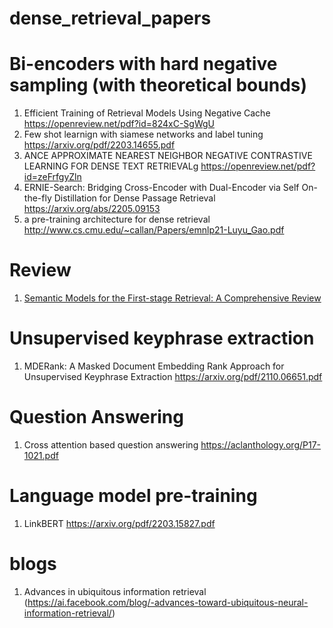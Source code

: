 # dense_retrieval_papers


# Bi-encoders with hard negative sampling (with theoretical bounds)
1.  Efficient Training of Retrieval Models Using Negative Cache <a>https://openreview.net/pdf?id=824xC-SgWgU</a>
2.  Few shot learnign with siamese networks and label tuning <a> https://arxiv.org/pdf/2203.14655.pdf </a>
3.  ANCE APPROXIMATE NEAREST NEIGHBOR NEGATIVE CONTRASTIVE LEARNING FOR DENSE TEXT RETRIEVALg  <a> https://openreview.net/pdf?id=zeFrfgyZln </a> 
4.  ERNIE-Search: Bridging Cross-Encoder with Dual-Encoder via Self On-the-fly Distillation for Dense Passage Retrieval <a> https://arxiv.org/abs/2205.09153 </a>
5.  a pre-training architecture for dense retrieval http://www.cs.cmu.edu/~callan/Papers/emnlp21-Luyu_Gao.pdf
# Review
1. [Semantic Models for the First-stage Retrieval: A Comprehensive Review](https://arxiv.org/abs/2103.04831)
# Unsupervised keyphrase extraction
1.  MDERank: A Masked Document Embedding Rank Approach for Unsupervised Keyphrase Extraction <a>https://arxiv.org/pdf/2110.06651.pdf</a>


#  Question Answering
1.  Cross attention based question answering <a> https://aclanthology.org/P17-1021.pdf </a>
# Language model pre-training
1. LinkBERT <a> https://arxiv.org/pdf/2203.15827.pdf </a>

# blogs
1. Advances in ubiquitous information retrieval (https://ai.facebook.com/blog/-advances-toward-ubiquitous-neural-information-retrieval/)

